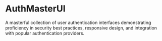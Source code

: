 # AuthMasterUI
A masterful collection of user authentication interfaces demonstrating proficiency in security best practices, responsive design, and integration with popular authentication providers.
